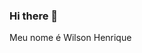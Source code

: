 ### Hi there 👋
Meu nome é Wilson Henrique
<!--
**Takinomo/Takinomo** is a ✨ _special_ ✨ repository because its `README.md` (this file) appears on your GitHub profile.

Here are some ideas to get you started:

- 🔭 I’m currently working on ... Alura
- 🌱 I’m currently learning ... Robótica
- 👯 I’m looking to collaborate on ...
- 🤔 I’m looking for help with ...
- 💬 Ask me about ...
- 📫 How to reach me: ... takiakinomo@gmail.com
- 😄 Pronouns: ... Ele/Dele
- ⚡ Fun fact: ...
-->
